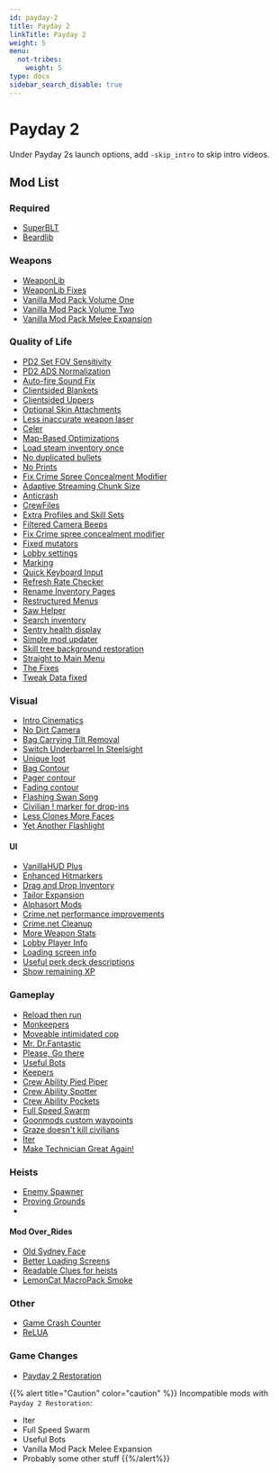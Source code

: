 ```yaml
---
id: payday-2
title: Payday 2
linkTitle: Payday 2
weight: 5
menu:
  not-tribes:
    weight: 5
type: docs
sidebar_search_disable: true
---
```

# Payday 2
Under Payday 2s launch options, add `-skip_intro` to skip intro videos.

## Mod List

### Required
- [SuperBLT](https://superblt.znix.xyz/)
- [Beardlib](https://modworkshop.net/mod/14924)

### Weapons
- [WeaponLib](https://modworkshop.net/mod/24177)
- [WeaponLib Fixes](https://modworkshop.net/mod/29987#outstanding-issues)
- [Vanilla Mod Pack Volume One](https://modworkshop.net/mod/24482)
- [Vanilla Mod Pack Volume Two](https://modworkshop.net/mod/28248)
- [Vanilla Mod Pack Melee Expansion](https://modworkshop.net/mod/26545)

### Quality of Life
- [PD2 Set FOV Sensitivity](https://github.com/Skwuruhl/pd2-set-fov-sensitivity)
- [PD2 ADS Normalization](https://github.com/Skwuruhl/pd2-ads-normalization)
- [Auto-fire Sound Fix](https://modworkshop.net/mod/20403)
- [Clientsided Blankets](https://modworkshop.net/mod/32055)
- [Clientsided Uppers](https://modworkshop.net/mod/29645)
- [Optional Skin Attachments](https://modworkshop.net/mod/25474)
- [Less inaccurate weapon laser](https://pd2mods.z77.fr/less_inaccurate_weapon_laser.html)
- [Celer](https://pd2mods.z77.fr/celer.html)
- [Map-Based Optimizations](https://modworkshop.net/mod/30521)
- [Load steam inventory once](https://modworkshop.net/mod/24008)
- [No duplicated bullets](https://pd2mods.z77.fr/no_duplicated_bullets.html)
- [No Prints](https://modworkshop.net/mod/21549)
- [Fix Crime Spree Concealment Modifier](https://pd2mods.z77.fr/fix_crime_spree_concealment_modifier.html)
- [Adaptive Streaming Chunk Size](https://pdmods-arc.berigora.net/paydaymods.com/mods/547/adaptivestreamingchunksize.html)
- [Anticrash](https://pd2mods.z77.fr/anticrash.html)
- [CrewFiles](https://pd2mods.z77.fr/crewfiles.html)
- [Extra Profiles and Skill Sets](https://modworkshop.net/mod/26702)
- [Filtered Camera Beeps](https://pd2mods.z77.fr/filtered_camera_beeps.html)
- [Fix Crime spree concealment modifier](https://pd2mods.z77.fr/fix_crime_spree_concealment_modifier.html)
- [Fixed mutators](https://pd2mods.z77.fr/fixed_mutators.html)
- [Lobby settings](https://pd2mods.z77.fr/lobby_settings.html)
- [Marking](https://pd2mods.z77.fr/marking.html)
- [Quick Keyboard Input](https://pd2mods.z77.fr/quick_keyboard_input.html)
- [Refresh Rate Checker](https://pd2mods.z77.fr/refresh_rate_checker.html)
- [Rename Inventory Pages](https://pd2mods.z77.fr/rename_inventory_pages.html)
- [Restructured Menus](https://pd2mods.z77.fr/restructured_menus.html)
- [Saw Helper](https://pd2mods.z77.fr/saw_helper.html)
- [Search inventory](https://pd2mods.z77.fr/search_inventory.html)
- [Sentry health display](https://pd2mods.z77.fr/sentry_health_display.html)
- [Simple mod updater](https://pd2mods.z77.fr/simple_mod_updater.html)
- [Skill tree background restoration](https://modworkshop.net/mod/16391)
- [Straight to Main Menu](https://pdmods-arc.berigora.net/paydaymods.com/mods/215/straighttomainmenu.html)
- [The Fixes](https://modworkshop.net/mod/23732)
- [Tweak Data fixed](https://modworkshop.net/mod/21098)

### Visual
- [Intro Cinematics](https://modworkshop.net/mod/27164)
- [No Dirt Camera](https://modworkshop.net/mod/833)
- [Bag Carrying Tilt Removal](https://modworkshop.net/mod/16487)
- [Switch Underbarrel In Steelsight](https://pd2mods.z77.fr/switch_underbarrel_in_steelsight.html)
- [Unique loot](https://modworkshop.net/mod/27711)
- [Bag Contour](https://pdmods-arc.berigora.net/paydaymods.com/mods/85/BC.html)
- [Pager contour](https://pd2mods.z77.fr/pager_contour.html)
- [Fading contour](https://pd2mods.z77.fr/fading_contour.html)
- [Flashing Swan Song](https://pd2mods.z77.fr/flashing_swan_song.html)
- [Civilian ! marker for drop-ins](https://pd2mods.z77.fr/civilian_marker_for_dropins.html)
- [Less Clones More Faces](https://modworkshop.net/mod/25481)
- [Yet Another Flashlight](https://pd2mods.z77.fr/yet_another_flashlight.html)

#### UI
- [VanillaHUD Plus](https://modworkshop.net/mod/25629)
- [Enhanced Hitmarkers](https://pd2mods.z77.fr/enhanced_hitmarkers.html)
- [Drag and Drop Inventory](https://pd2mods.z77.fr/drag_and_drop_inventory.html)
- [Tailor Expansion](https://modworkshop.net/mod/29063)
- [Alphasort Mods](https://pd2mods.z77.fr/alphasort_mods.html)
- [Crime.net performance improvements](https://modworkshop.net/mod/23704)
- [Crime.net Cleanup](https://modworkshop.net/mod/13116)
- [More Weapon Stats](https://pd2mods.z77.fr/more_weapon_stats.html)
- [Lobby Player Info](https://pd2mods.z77.fr/lobby_player_info.html)
- [Loading screen info](https://pdmods-arc.berigora.net/paydaymods.com/mods/224/loadingscreeninfo.html)
- [Useful perk deck descriptions](https://modworkshop.net/mod/23905#description)
- [Show remaining XP](https://modworkshop.net/mod/31702)

### Gameplay
- [Reload then run](https://pd2mods.z77.fr/reload_then_run.html)
- [Monkeepers](https://pd2mods.z77.fr/monkeepers.html)
- [Moveable intimidated cop](https://pd2mods.z77.fr/moveable_intimidated_cop.html)
- [Mr. Dr.Fantastic](https://pd2mods.z77.fr/mr_dr_fantastic.html)
- [Please, Go there](https://pd2mods.z77.fr/please_go_there.html)
- [Useful Bots](https://modworkshop.net/mod/31221)
- [Keepers](https://pd2mods.z77.fr/keepers.html)
- [Crew Ability Pied Piper](https://pd2mods.z77.fr/crew_ability_pied_piper.html)
- [Crew Ability Spotter](https://pd2mods.z77.fr/crew_ability_spotter.html)
- [Crew Ability Pockets](https://pd2mods.z77.fr/crew_ability_pockets.html)
- [Full Speed Swarm](https://pd2mods.z77.fr/full_speed_swarm.html)
- [Goonmods custom waypoints](https://pd2mods.z77.fr/goonmod_custom_waypoints.html)
- [Graze doesn't kill civilians](https://modworkshop.net/mod/22987)
- [Iter](https://pd2mods.z77.fr/iter.html)
- [Make Technician Great Again!](https://pd2mods.z77.fr/make_technician_great_again.html)

### Heists
- [Enemy Spawner](https://modworkshop.net/mod/20663)
- [Proving Grounds](https://modworkshop.net/mod/29905)
- 

#### Mod Over_Rides
- [Old Sydney Face](https://modworkshop.net/mod/27643)
- [Better Loading Screens](https://modworkshop.net/mod/34237)
- [Readable Clues for heists](https://modworkshop.net/mod/789)
- [LemonCat MacroPack Smoke](https://modworkshop.net/mod/15173)

### Other
- [Game Crash Counter](https://modworkshop.net/mod/32737)
- [ReLUA](https://modworkshop.net/mod/20842)

### Game Changes
- [Payday 2 Restoration](https://modworkshop.net/mod/428)

{{% alert title="Caution" color="caution" %}}
Incompatible mods with `Payday 2 Restoration`:

- Iter
- Full Speed Swarm
- Useful Bots
- Vanilla Mod Pack Melee Expansion
- Probably some other stuff
{{%/alert%}}